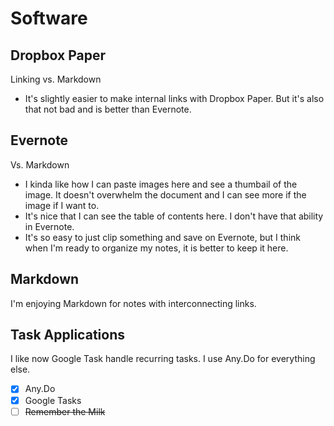 # Software

## Dropbox Paper

Linking vs. Markdown

- It's slightly easier to make internal links with Dropbox Paper. But it's also that not bad and is better than Evernote.

## Evernote

Vs. Markdown

- I kinda like how I can paste images here and see a thumbail of the image. It doesn't overwhelm the document and I can see more if the image if I want to.
- It's nice that I can see the table of contents here. I don't have that ability in Evernote.
- It's so easy to just clip something and save on Evernote, but I think when I'm ready to organize my notes, it is better to keep it here.

## Markdown

I'm enjoying Markdown for notes with interconnecting links.

## Task Applications

I like now Google Task handle recurring tasks. I use Any.Do for everything else.

- [x] Any.Do
- [x] Google Tasks
- [ ] ~~Remember the Milk~~
